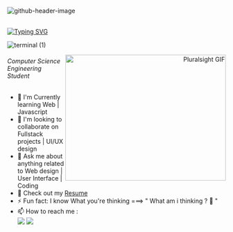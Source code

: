 ![github-header-image](https://github.com/user-attachments/assets/3690037b-2a46-4ee4-9b7c-2809d33f878a)
<br />
<br />

[![Typing SVG](https://readme-typing-svg.herokuapp.com?font=Bungee+Shade&size=50&duration=2000&center=true&pause=1000&color=FFDA00AE&&width=1000&height=100&&lines=Hey+folks+%F0%9F%91%8B+Samudra+here...;Web+Developer+%F0%9F%92%BB;UI%2FUX+designer+%F0%9F%8E%A8)](https://git.io/typing-svg)


![terminal (1)](https://github.com/user-attachments/assets/d8032a93-277d-411f-af48-cc4c8fbcdb59)

<a href="https://i.giphy.com/media/v1.Y2lkPTc5MGI3NjExNW55YXp2ZG1tZDNwcWs2bDY5MzRkZmc5emEzaW03czM2OHdwdWs3aiZlcD12MV9pbnRlcm5hbF9naWZfYnlfaWQmY3Q9Zw/L7AIyTuXaszW3shL0F/giphy.gif" align="right">
  <img align="right" src="https://media.giphy.com/media/LMcB8XospGZO8UQq87/giphy.gif" alt="Pluralsight GIF" width="370" height="290">
</a>

###### Computer Science Engineering Student

- 🌱 I'm Currently learning Web | Javascript
- 👯 I'm looking to collaborate on Fullstack projects | UI/UX design
- 💬 Ask me about anything related to Web design | User Interface | Coding
- 📙 Check out my [Resume](https://drive.google.com/file/d/1QsRUHNrBBcKaVVNU1IED15w6bjYxvQOh/view?usp=sharing)
- ⚡ Fun fact: I know What you're thinking ===> " What am i thinking ? 🤭 "
- 📫 How to reach me :
<br /> <a href="mailto:samuthrabs@gmail.com"><img src="https://img.shields.io/badge/Gmail-D14836?style=for-the-badge&logo=gmail&logoColor=violet&color=black" /></a> <a href="https://www.linkedin.com/in/samudhragopal/"><img src="https://img.shields.io/badge/LinkedIn-%2312100E.svg?&style=for-the-badge&logo=linkedin&logoColor=violet&color=black" /></a> 
<br />

